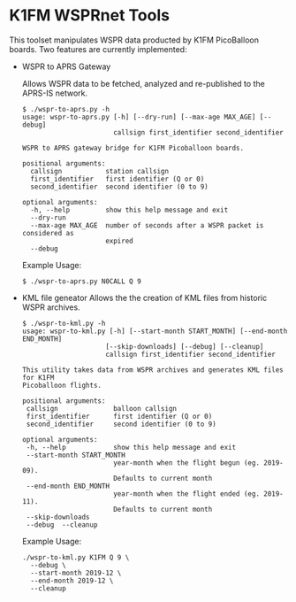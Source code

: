 # K1FM WSPRnet Tools

This toolset manipulates WSPR data producted by K1FM PicoBalloon boards. Two features are currently implemented:

- WSPR to APRS Gateway

  Allows WSPR data to be fetched, analyzed and re-published to the APRS-IS network.

  ```
  $ ./wspr-to-aprs.py -h
  usage: wspr-to-aprs.py [-h] [--dry-run] [--max-age MAX_AGE] [--debug]
                         callsign first_identifier second_identifier

  WSPR to APRS gateway bridge for K1FM Picoballoon boards.

  positional arguments:
    callsign           station callsign
    first_identifier   first identifier (Q or 0)
    second_identifier  second identifier (0 to 9)

  optional arguments:
    -h, --help         show this help message and exit
    --dry-run
    --max-age MAX_AGE  number of seconds after a WSPR packet is considered as
                       expired
    --debug
  ```

  Example Usage:

  ```
  $ ./wspr-to-aprs.py N0CALL Q 9
  ```

- KML file geneator
  Allows the the creation of KML files from historic WSPR archives.
  
   ```
  $ ./wspr-to-kml.py -h
  usage: wspr-to-kml.py [-h] [--start-month START_MONTH] [--end-month END_MONTH]
                        [--skip-downloads] [--debug] [--cleanup]
                        callsign first_identifier second_identifier
  
  This utility takes data from WSPR archives and generates KML files for K1FM
  Picoballoon flights.
  
  positional arguments:
    callsign              balloon callsign
    first_identifier      first identifier (Q or 0)
    second_identifier     second identifier (0 to 9)
  
  optional arguments:
    -h, --help            show this help message and exit
    --start-month START_MONTH
                          year-month when the flight begun (eg. 2019-09).
                          Defaults to current month
    --end-month END_MONTH
                          year-month when the flight ended (eg. 2019-11).
                          Defaults to current month
    --skip-downloads
    --debug  --cleanup
   ```

  Example Usage:

  ```
  ./wspr-to-kml.py K1FM Q 9 \
    --debug \
    --start-month 2019-12 \
    --end-month 2019-12 \
    --cleanup
  ```




